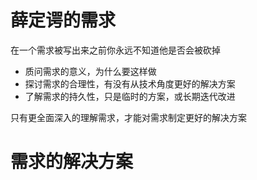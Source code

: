 # 薛定谔的需求
在一个需求被写出来之前你永远不知道他是否会被砍掉

- 质问需求的意义，为什么要这样做
- 探讨需求的合理性，有没有从技术角度更好的解决方案
- 了解需求的持久性，只是临时的方案，或长期迭代改进

只有更全面深入的理解需求，才能对需求制定更好的解决方案

# 需求的解决方案
